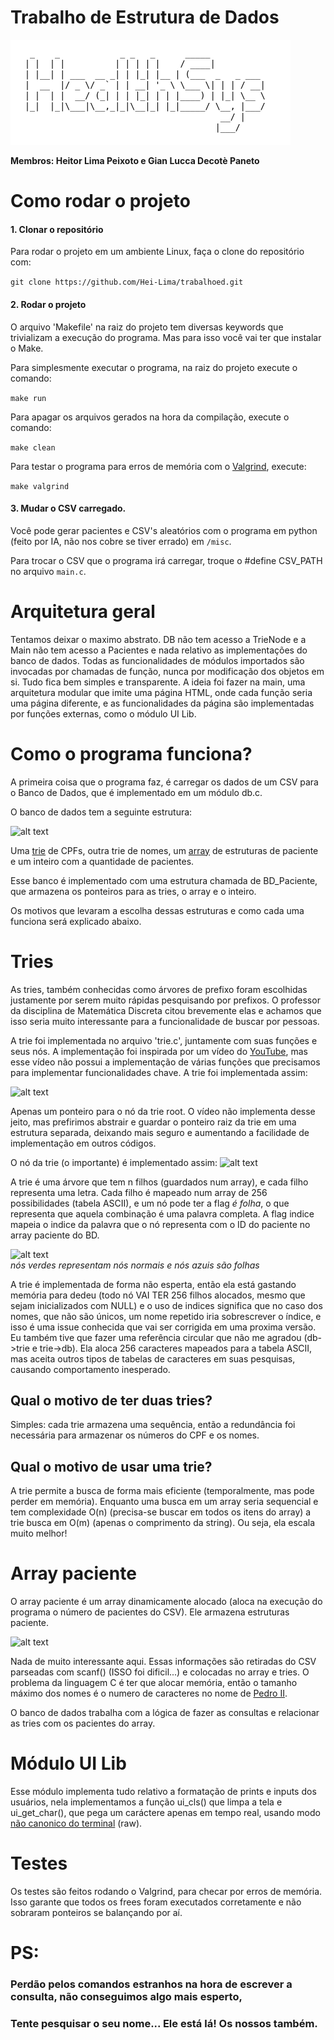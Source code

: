 # Trabalho de Estrutura de Dados

![alt text](misc/image.png)

**Membros: Heitor Lima Peixoto e Gian Lucca Decotè Paneto**

# Como rodar o projeto
#### 1. Clonar o repositório
Para rodar o projeto em um ambiente Linux, faça o clone do repositório com: 

```git clone https://github.com/Hei-Lima/trabalhoed.git```

#### 2. Rodar o projeto
O arquivo 'Makefile' na raiz do projeto tem diversas keywords que trivializam a execução do programa. Mas para isso você vai ter que instalar o Make.

Para simplesmente executar o programa, na raiz do projeto execute o comando:

```make run```

Para apagar os arquivos gerados na hora da compilação, execute o comando:

```make clean```

Para testar o programa para erros de memória com o [Valgrind](https://pt.wikipedia.org/wiki/Valgrind), execute:

```make valgrind```

#### 3. Mudar o CSV carregado.
Você pode gerar pacientes e CSV's aleatórios com o programa em python (feito por IA, não nos cobre se tiver errado) em `/misc`.

Para trocar o CSV que o programa irá carregar, troque o #define CSV_PATH no arquivo `main.c`. 

# Arquitetura geral

Tentamos deixar o maximo abstrato. DB não tem acesso a TrieNode e a Main não tem acesso a Pacientes e nada relativo as implementações do banco de dados. Todas as funcionalidades de módulos importados são invocadas por chamadas de função, nunca por modificação dos objetos em si. Tudo fica bem simples e transparente. A ideia foi fazer na main, uma arquitetura modular que imite uma página HTML, onde cada função seria uma página diferente, e as funcionalidades da página são implementadas por funções externas, como o módulo UI Lib.

# Como o programa funciona?

A primeira coisa que o programa faz, é carregar os dados de um CSV para o Banco de Dados, que é implementado em um módulo db.c.

O banco de dados tem a seguinte estrutura:

![alt text](misc/bd.svg)

Uma [trie](https://pt.wikipedia.org/wiki/Trie) de CPFs, outra trie de nomes, um [array](https://pt.wikipedia.org/wiki/Arranjo_(computa%C3%A7%C3%A3o)) de estruturas de paciente e um inteiro com a quantidade de pacientes.

Esse banco é implementado com uma estrutura chamada de BD_Paciente, que armazena os ponteiros para as tries, o array e o inteiro.

Os motivos que levaram a escolha dessas estruturas e como cada uma funciona será explicado abaixo.

# Tries
As tries, também conhecidas como árvores de prefixo foram escolhidas justamente por serem muito rápidas pesquisando por prefixos. O professor da disciplina de Matemática Discreta citou brevemente elas e achamos que isso seria muito interessante para a funcionalidade de buscar por pessoas.

A trie foi implementada no arquivo 'trie.c', juntamente com suas funções e seus nós. A implementação foi inspirada por um vídeo do [YouTube](https://www.youtube.com/watch?v=3CbFFVHQrk4), mas esse vídeo não possui a implementação de várias funções que precisamos para implementar funcionalidades chave. A trie foi implementada assim:

![alt text](misc/trie.svg)

Apenas um ponteiro para o nó da trie root. O vídeo não implementa desse jeito, mas prefirimos abstrair e guardar o ponteiro raiz da trie em uma estrutura separada, deixando mais seguro e aumentando a facilidade de implementação em outros códigos.

O nó da trie (o importante) é implementado assim:
![alt text](misc/trienode.svg)

A trie é uma árvore que tem n filhos (guardados num array), e cada filho representa uma letra. Cada filho é mapeado num array de 256 possibilidades (tabela ASCII), e um nó pode ter a flag *é folha*, o que representa que aquela combinação é uma palavra completa. A flag indice mapeia o indice da palavra que o nó representa com o ID do paciente no array paciente do BD.

![alt text](misc/trieshow.svg)  
 _nós verdes representam nós normais e nós azuis são folhas_

A trie é implementada de forma não esperta, então ela está gastando memória para dedeu (todo nó VAI TER 256 filhos alocados, mesmo que sejam inicializados com NULL) e o uso de indices significa que no caso dos nomes, que não são únicos, um nome repetido iria sobrescrever o índice, e isso é uma issue conhecida que vai ser corrigida em uma proxima versão. Eu também tive que fazer uma referência circular que não me agradou (db->trie e trie->db). Ela aloca 256 caracteres mapeados para a tabela ASCII, mas aceita outros tipos de tabelas de caracteres em suas pesquisas, causando comportamento inesperado.

## Qual o motivo de ter duas tries?

Simples: cada trie armazena uma sequência, então a redundância foi necessária para armazenar os números do CPF e os nomes.

## Qual o motivo de usar uma trie?

A trie permite a busca de forma mais eficiente (temporalmente, mas pode perder em memória). Enquanto uma busca em um array seria sequencial e tem complexidade O(n) (precisa-se buscar em todos os itens do array) a trie busca em O(m) (apenas o comprimento da string). Ou seja, ela escala muito melhor!

# Array paciente

O array paciente é um array dinamicamente alocado (aloca na execução do programa o número de pacientes do CSV). Ele armazena estruturas paciente.

![alt text](misc/paciente.svg)

Nada de muito interessante aqui. Essas informações são retiradas do CSV parseadas com scanf() (ISSO foi dificil...) e colocadas no array e tries. O problema da linguagem C é ter que alocar memória, então o tamanho máximo dos nomes é o numero de caracteres no nome de [Pedro II](https://pt.wikipedia.org/wiki/Pedro_II_do_Brasil). 

O banco de dados trabalha com a lógica de fazer as consultas e relacionar as tries com os pacientes do array.

# Módulo UI Lib

Esse módulo implementa tudo relativo a formatação de prints e inputs dos usuários, nela implementamos a função ui_cls() que limpa a tela e ui_get_char(), que pega um caráctere apenas em tempo real, usando modo [não canonico do terminal](https://stackoverflow.com/questions/13104460/confusion-about-raw-vs-cooked-terminal-modes) (raw).

# Testes

Os testes são feitos rodando o Valgrind, para checar por erros de memória. Isso garante que todos os frees foram executados corretamente e não sobraram ponteiros se balançando por aí.

# PS:
### Perdão pelos comandos estranhos na hora de escrever a consulta, não conseguimos algo mais esperto,

### Tente pesquisar o seu nome... Ele está lá! Os nossos também.